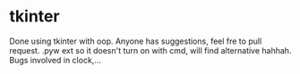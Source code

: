 # tkinter
Done using tkinter with oop.
Anyone has suggestions, feel fre to pull request.
.pyw ext so it doesn't turn on with cmd, will find alternative hahhah.
Bugs involved in clock,...
